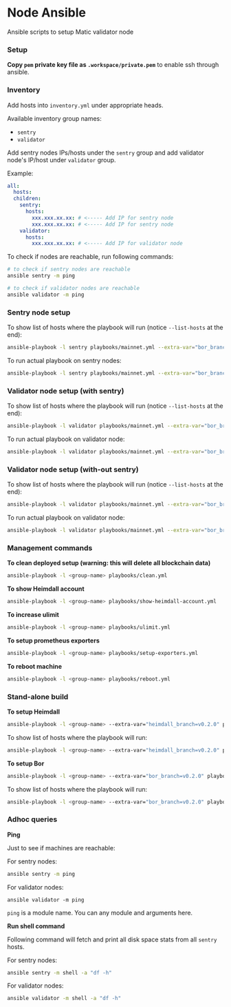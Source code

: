 # Node Ansible

Ansible scripts to setup Matic validator node

### Setup

**Copy `pem` private key file as `.workspace/private.pem`** to enable ssh through ansible.

### Inventory

Add hosts into `inventory.yml` under appropriate heads.

Available inventory group names:

* `sentry`
* `validator`

Add sentry nodes IPs/hosts under the `sentry` group and add validator node's IP/host under `validator` group. 

Example:

```yml
all:
  hosts:
  children:
    sentry:
      hosts:
        xxx.xxx.xx.xx: # <----- Add IP for sentry node
        xxx.xxx.xx.xx: # <----- Add IP for sentry node
    validator:
      hosts:
        xxx.xxx.xx.xx: # <----- Add IP for validator node
```

To check if nodes are reachable, run following commands:

```bash
# to check if sentry nodes are reachable
ansible sentry -m ping

# to check if validator nodes are reachable
ansible validator -m ping
```

### Sentry node setup

To show list of hosts where the playbook will run (notice `--list-hosts` at the end):

```bash
ansible-playbook -l sentry playbooks/mainnet.yml --extra-var="bor_branch=v0.2.0 heimdall_branch=v0.2.0 mainnet_version=mainnet-v1 node_type=sentry/sentry" --list-hosts
```

To run actual playbook on sentry nodes:

```bash
ansible-playbook -l sentry playbooks/mainnet.yml --extra-var="bor_branch=v0.2.0 heimdall_branch=v0.2.0 mainnet_version=mainnet-v1 node_type=sentry/sentry"
```

### Validator node setup (with sentry)

To show list of hosts where the playbook will run (notice `--list-hosts` at the end):

```bash
ansible-playbook -l validator playbooks/mainnet.yml --extra-var="bor_branch=v0.2.0 heimdall_branch=v0.2.0 mainnet_version=mainnet-v1 node_type=sentry/validator" --list-hosts
```

To run actual playbook on validator node:

```bash
ansible-playbook -l validator playbooks/mainnet.yml --extra-var="bor_branch=v0.2.0 heimdall_branch=v0.2.0 mainnet_version=mainnet-v1 node_type=sentry/validator"
```

### Validator node setup (with-out sentry)

To show list of hosts where the playbook will run (notice `--list-hosts` at the end):

```bash
ansible-playbook -l validator playbooks/mainnet.yml --extra-var="bor_branch=v0.2.0 heimdall_branch=v0.2.0 mainnet_version=mainnet-v1 node_type=without-sentry" --list-hosts
```

To run actual playbook on validator node:

```bash
ansible-playbook -l validator playbooks/mainnet.yml --extra-var="bor_branch=v0.2.0 heimdall_branch=v0.2.0 mainnet_version=mainnet-v1 node_type=without-sentry"
```

### Management commands

**To clean deployed setup (warning: this will delete all blockchain data)**

```bash
ansible-playbook -l <group-name> playbooks/clean.yml
```

**To show Heimdall account**

```bash
ansible-playbook -l <group-name> playbooks/show-heimdall-account.yml
```

**To increase ulimit**

```bash
ansible-playbook -l <group-name> playbooks/ulimit.yml
```

**To setup prometheus exporters**

```bash
ansible-playbook -l <group-name> playbooks/setup-exporters.yml
```

**To reboot machine**

```bash
ansible-playbook -l <group-name> playbooks/reboot.yml
```

### Stand-alone build

**To setup Heimdall**

```bash
ansible-playbook -l <group-name> --extra-var="heimdall_branch=v0.2.0" playbooks/heimdall.yml
```

To show list of hosts where the playbook will run:

```bash
ansible-playbook -l <group-name> --extra-var="heimdall_branch=v0.2.0" playbooks/heimdall.yml --list-hosts
```

**To setup Bor**

```bash
ansible-playbook -l <group-name> --extra-var="bor_branch=v0.2.0" playbooks/bor.yml
```

To show list of hosts where the playbook will run:

```bash
ansible-playbook -l <group-name> --extra-var="bor_branch=v0.2.0" playbooks/bor.yml --list-hosts
```

### Adhoc queries

**Ping**

Just to see if machines are reachable:

For sentry nodes:

```bash
ansible sentry -m ping
```

For validator nodes:

```
ansible validator -m ping
```

`ping` is a module name. You can any module and arguments here.

**Run shell command**

Following command will fetch and print all disk space stats from all `sentry` hosts.

For sentry nodes:

```bash
ansible sentry -m shell -a "df -h"
```

For validator nodes:

```bash
ansible validator -m shell -a "df -h"
```